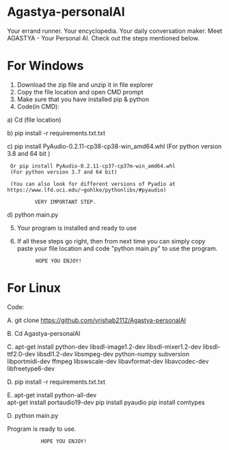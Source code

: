 # Agastya-personalAI
 Your errand runner. Your encyclopedia. Your daily conversation maker. Meet AGASTYA - Your Personal AI. Check out the steps mentioned below.

# For Windows

1. Download the zip file and unzip it in file explorer
2. Copy the file location and open CMD prompt
3. Make sure that you have installed pip & python
4. Code(in CMD):

  a) Cd (file location)

  b) pip install -r requirements.txt.txt

  c) pip install PyAudio-0.2.11-cp38-cp38-win_amd64.whl
     (For python version 3.8 and 64 bit )

     Or pip install PyAudio‑0.2.11‑cp37‑cp37m‑win_amd64.whl
     (For python version 3.7 and 64 bit)

     (You can also look for different versions of Pyadio at https://www.lfd.uci.edu/~gohlke/pythonlibs/#pyaudio) 
           
             VERY IMPORTANT STEP.
  
  d) python main.py

5. Your program is installed and ready to use

6. If all these steps go right, then from next time 
you can simply copy paste your file location and code
"python main.py" to use the program.
          
             HOPE YOU ENJOY!


# For Linux
Code:

A. git clone https://github.com/vrishab2112/Agastya-personalAI

B. Cd Agastya-personalAI

C. apt-get install python-dev libsdl-image1.2-dev libsdl-mixer1.2-dev libsdl-ttf2.0-dev libsdl1.2-dev libsmpeg-dev python-numpy subversion libportmidi-dev ffmpeg libswscale-dev libavformat-dev libavcodec-dev libfreetype6-dev

D. pip install -r requirements.txt.txt

E. apt-get install python-all-dev  
   apt-get install portaudio19-dev
   pip install pyaudio
   pip install comtypes
   
D. python main.py

Program is ready to use. 
         
               HOPE YOU ENJOY!

